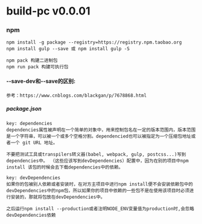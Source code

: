 # build-pc v0.0.01
### npm
```
npm install -g package --registry=https://registry.npm.taobao.org
npm install gulp --save 或 npm install gulp -S

npm pack 构建二进制包
npm run pack 构建可执行包
```

#### --save-dev和--save的区别: 

    参考：https://www.cnblogs.com/blackgan/p/7678868.html

##### package.json
```
key: dependencies
dependencies属性被声明在一个简单的对象中，用来控制包名在一定的版本范围内，版本范围是一个字符串，可以被一个或多个空格分割。dependencied也可以被指定为一个压缩包地址或者一个 git URL 地址。

不要把测试工具或transpilers转义器(babel, webpack, gulp, postcss...)写到dependencies中。 （这些应该写到devDependencies）配置中，因为在别的项目中npm install 该包的时候会去下载dependencies中的依赖。

key: devDependencies
如果你的包被别人依赖或者安装时，在对方主项目中进行npm install便不会安装依赖包中的devDependencies中的npm包，所以如果你的项目中依赖的一些包不是在使用该项目时必须进行安装的，那就将包放在devDependencies中。

之后运行npm install --production或者注明NODE_ENV变量值为production时,会忽略devDependencies依赖
```
